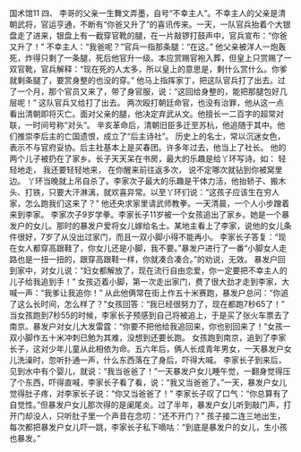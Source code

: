 国术馆11
  四、         李哥的父亲一生舞文弄墨，自号“不幸主人”。不幸主人的父亲是清朝武将，官运亨通，不断有“你爸又升了”的喜讯传来。一天，一队官兵抬着个大银盘走了进来，银盘上有一截穿官靴的腿，在一片敲锣打鼓声中，官兵宣布：“你爸又升了！”      不幸主人：“我爸呢？”官兵一指那条腿：“在这。”  他父亲被洋人一炮轰死，炸得只剩了一条腿，死后他官升一级。本应赏赐官袍入葬，但皇上只赏赐了一双官靴，官兵解释：“现在死的人太多，所以皇上的意思是，剩什么赏什么。你爹就剩条腿了，要赏身整的也没的穿。”  他马上指挥家丁，把这队官兵打了出去。过了一个月，那个官员又来了，带了身官服，说：“这回给身整的，能把那腿包好几层呢！”  这队官兵又给打了出去。  两次殴打朝廷命官，也没有治罪，他从这一点看出清朝即将灭亡。面对父亲的腿，他决定弃武从文。他擅长一二百字的超常对联，一时间号称“对头”。  辛亥革命后，清朝旧臣多迁至苏杭，他追随于其中。他们推崇李后主的亡国遗恨，成立了“后主诗社”。  历史上的名士，常以沉迷女色，表示不与官府妥协。后主社基本上是买春团。许多年过去，他当上了社长。  他的两个儿子被扔在了家乡。长子天天呆在书房，最大的乐趣是给丫环写诗。如：  轻轻地走，  我还要轻轻地来，  在你醒来前往返多次，  说不定哪次就钻到你被窝里边。  丫环当晚就上吊自杀了。李家次子最大的乐趣是干体力活，他抬轿子、搬木头、打铁，只要大汗淋漓，就欢喜异常。以至丫环们说：“这孩子应该生在穷人家，怎么跑我们这来了？”  他还央求家里请武师教拳。一天清晨，一个人小步蹭着来到李家。  李家次子9岁学拳。李家长子11岁被一个女孩追出了家乡。她是一个暴发户的女儿。那时的暴发户爱将女儿嫁给名士。某地主看上了李家，说他的女儿条件很好，7岁了从没出过家门，而且一双小脚小得不能再小。  李家长子答复：“现在女人都穿高跟鞋了，你女儿还是小脚，我不要。”暴发户进行了一番“小脚女人走路也是一扭一扭的，跟穿高跟鞋一样，你就凑合凑合。”的劝说，无效。  暴发户回到家中，对女儿说：“妇女都解放了，现在流行自由恋爱，你一定要把不幸主人的儿子给我追到手！”      女孩迈着小脚，第一次走出家门，费了很大劲才走到李家，大喊一声：“我爹让我追你！”  从此他俩常在街上作五十米赛跑，暴发户总问：“你追了这么长时间，怎么样了？”女孩回答：“我已经很努力了，现在都跑7秒65了！”  当女孩跑到7秒55的时候，李家长子预感到自己将被追上，于是买了张火车票去了南京。暴发户对女儿大发雷霆：“你要不把他给我追回来，你也别回来了！”女孩一双小脚作五十米冲刺已勉为其难，没想到还要长跑。  女孩跑到南京，追到了李家长子，这对少年儿童从此相依为命。五六年后，俩人长成青年男女，一天暴发户女儿洗澡时，忽听扑通一声，什么东西落在了身后，吓得大喊。  李家长子到来后，见到水中有个婴儿，就说：“我当爸爸了！”一天暴发户女儿睡午觉，一翻身觉得压了个东西，吓得直喊，李家长子看了看，说：“我又当爸爸了。”一天，暴发户女儿觉得肚子疼，对李家长子说：“你又当爸爸了！”  李家长子叹了口气：“你总算有了自觉性。”但暴发户女儿那次得的是阑尾炎。过了半年，暴发户女儿听到敲门声，打开门却没人，只听肚子里一个声音在念叨：“还不开门？”  孩子接二连三地出生，每次都把暴发户女儿吓一跳，李家长子私下嘀咕：“到底是暴发户的女儿，生小孩也暴发。” 
